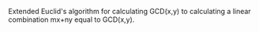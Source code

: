 Extended Euclid's algorithm for calculating GCD(x,y) to calculating a linear combination mx+ny equal to GCD(x,y).
